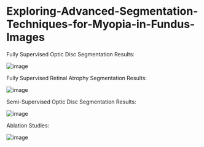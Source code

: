 # Exploring-Advanced-Segmentation-Techniques-for-Myopia-in-Fundus-Images

Fully Supervised Optic Disc Segmentation Results:

![image](https://github.com/user-attachments/assets/39b27d8a-9628-473f-9b19-15c178f49077)


Fully Supervised Retinal Atrophy Segmentation Results:

![image](https://github.com/user-attachments/assets/2c8d2253-00b0-464c-9a09-340f55a10d33)


Semi-Supervised Optic Disc Segmentation Results:

![image](https://github.com/user-attachments/assets/a3494d1b-6574-40ea-84cf-8299a0f52afc)


Ablation Studies:

![image](https://github.com/user-attachments/assets/ab32f577-066a-46b5-9d8d-4d55abd5b452)
